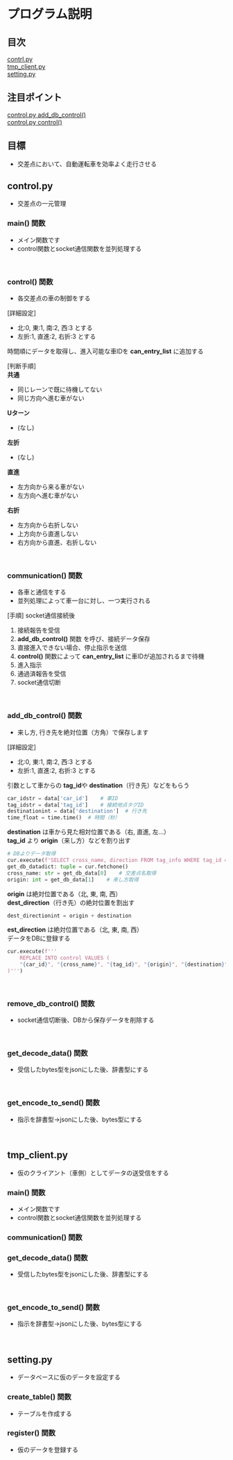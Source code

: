 # プログラム説明

## 目次
[contrl.py](#controlpy)  
[tmp_client.py](#tmp_clientpy)  
[setting.py](#settingpy)  

## 注目ポイント
[control.py add_db_control()](#adddbcontrol-関数)  
[control.py control()](#control-関数)  

## 目標
* 交差点において、自動運転車を効率よく走行させる


## **control.py**
* 交差点の一元管理

### **main()** 関数
* メイン関数です
* control関数とsocket通信関数を並列処理する

<br>

### **control()** 関数
* 各交差点の車の制御をする

[詳細設定]  
* 北:0, 東:1, 南:2, 西:3 とする
* 左折:1, 直進:2, 右折:3 とする

時間順にデータを取得し、進入可能な車IDを **can_entry_list** に追加する

[判断手順]  
**共通**
* 同じレーンで既に待機してない
* 同じ方向へ進む車がない

**Uターン**
* (なし)

**左折**
* (なし)

**直進**
* 左方向から来る車がない
* 左方向へ進む車がない

**右折**
* 左方向から右折しない
* 上方向から直進しない
* 右方向から直進、右折しない

<br>

### **communication()** 関数
* 各車と通信をする
* 並列処理によって車一台に対し、一つ実行される

[手順] socket通信接続後
1. 接続報告を受信
2. **add_db_control()** 関数 を呼び、接続データ保存
3. 直接進入できない場合、停止指示を送信
4. **control()** 関数によって **can_entry_list** に車IDが追加されるまで待機
5. 進入指示
6. 通過済報告を受信
7. socket通信切断

<br>

### **add_db_control()** 関数
* 来し方, 行き先を絶対位置（方角）で保存します

[詳細設定]  
* 北:0, 東:1, 南:2, 西:3 とする
* 左折:1, 直進:2, 右折:3 とする

引数として車からの **tag_id**や **destination**（行き先）などをもらう  
```python
car_idstr = data['car_id']    # 車ID
tag_idstr = data['tag_id']    # 接続地点タグID
destinationint = data['destination']  # 行き先
time_float = time.time()  # 時間（秒）
```

**destination** は車から見た相対位置である（右, 直進, 左...）  
**tag_id** より **origin**（来し方）などを割り出す  
```python
# DBよりデータ取得
cur.execute(f'SELECT cross_name, direction FROM tag_info WHERE tag_id = "{tag_id}"')
get_db_datadict: tuple = cur.fetchone()
cross_name: str = get_db_data[0]    # 交差点名取得
origin: int = get_db_data[1]    # 来し方取得
```
**origin** は絶対位置である（北, 東, 南, 西）  
**dest_direction**（行き先）の絶対位置を割出す
```python
dest_directionint = origin + destination
```
**est_direction** は絶対位置である（北, 東, 南, 西）  
データをDBに登録する
```python
cur.execute(f'''
    REPLACE INTO control VALUES (
    "{car_id}", "{cross_name}", "{tag_id}", "{origin}", "{destination}", "{status}", {time_}
)''')
```

<br>

### **remove_db_control()** 関数
* socket通信切断後、DBから保存データを削除する

<br>

### **get_decode_data()** 関数
* 受信したbytes型をjsonにした後、辞書型にする

<br>

### **get_encode_to_send()** 関数
* 指示を辞書型->jsonにした後、bytes型にする

<br>

## **tmp_client.py**
* 仮のクライアント（車側）としてデータの送受信をする

### **main()** 関数
* メイン関数です
* control関数とsocket通信関数を並列処理する

### **communication()** 関数

### **get_decode_data()** 関数
* 受信したbytes型をjsonにした後、辞書型にする

<br>

### **get_encode_to_send()** 関数
* 指示を辞書型->jsonにした後、bytes型にする

<br>

## **setting.py**
* データベースに仮のデータを設定する

### **create_table()** 関数
* テーブルを作成する

### **register()** 関数
* 仮のデータを登録する
